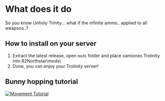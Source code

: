 # What does it do

So you know Unholy Trinity... what if the infinite ammo.. applied to all weapons..?

## How to install on your server

1. Extract the latest release, open `mods` folder and place xamionex.Trolinity into R2Northstar\mods\
2. Done, you can enjoy your Trolinity server!

## Bunny hopping tutorial

[![Movement Tutorial](https://img.youtube.com/vi/C_cXYyA4LaU/0.jpg)](https://www.youtube.com/watch?v=C_cXYyA4LaU)
